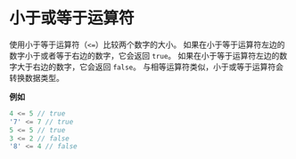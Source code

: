 # 小于或等于运算符

使用小于等于运算符（`<=`）比较两个数字的大小。 如果在小于等于运算符左边的数字小于或者等于右边的数字，它会返回 `true`。
如果在小于等于运算符左边的数字大于右边的数字，它会返回 `false`。 与相等运算符类似，小于或等于运算符会转换数据类型。

**例如**

```javascript
4 <= 5 // true
'7' <= 7 // true
5 <= 5 // true
3 <= 2 // false
'8' <= 4 // false
```